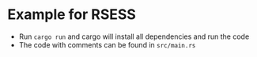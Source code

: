 # Example for RSESS

- Run `cargo run` and cargo will install all dependencies and run the code
- The code with comments can be found in `src/main.rs`
